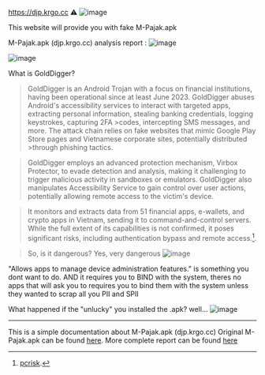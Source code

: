 https://djp.krgo.cc :warning:
![image](https://github.com/user-attachments/assets/62fcf751-5c00-4f3e-83ef-1e1c9c8a7684)

This website will provide you with fake M-Pajak.apk

M-Pajak.apk (djp.krgo.cc) analysis report :
![image](https://github.com/user-attachments/assets/7f37b81f-4d8d-4c00-8f1b-6db03f0172a9)

![image](https://github.com/user-attachments/assets/11d49ee8-9933-4544-828c-a3663c3e7e9b)


What is GoldDigger?
>GoldDigger is an Android Trojan with a focus on financial institutions, having been operational since at least June 2023.
>GoldDigger abuses Android's accessibility services to interact with targeted apps, extracting personal information, stealing banking credentials, logging keystrokes, capturing 2FA >codes, intercepting SMS messages, and more. The attack chain relies on fake websites that mimic Google Play Store pages and Vietnamese corporate sites, potentially distributed >through phishing tactics.

>GoldDigger employs an advanced protection mechanism, Virbox Protector, to evade detection and analysis, making it challenging to trigger malicious activity in sandboxes or emulators. GoldDigger also manipulates Accessibility Service to gain control over user actions, potentially allowing remote access to the victim's device.

>It monitors and extracts data from 51 financial apps, e-wallets, and crypto apps in Vietnam, sending it to command-and-control servers. While the full extent of its capabilities is not confirmed, it poses significant risks, including authentication bypass and remote access.[^1].

>So, is it dangerous? Yes, very dangerous
![image](https://github.com/user-attachments/assets/57f64dd8-e5dd-4087-af50-903ee542061d)

"Allows apps to manage device administration features." is something you dont want to do.
AND it requires you to BIND with the system, theres no apps that will ask you to requires you to bind them with the system unless they wanted to scrap all you PII and SPII

What happened if the "unlucky" you installed the .apk?
well...
![image](https://github.com/user-attachments/assets/5ab8aec3-3f4a-40cc-9285-ac1a8354bc91)

---

This is a simple documentation about M-Pajak.apk (djp.krgo.cc)
Original M-Pajak.apk can be found [here](https://play.google.com/store/apps/details?id=id.go.pajak.djp&hl=id).
More complete report can be found [here](https://drive.google.com/drive/folders/1mB6qra9Bnr2w3W3CGE0TwDWze_w7NNf-?usp=sharing)
[^1]:[pcrisk](https://www.pcrisk.com/removal-guides/27995-golddigger-trojan-android#:~:text=GoldDigger%20is%20an%20Android%20Trojan,since%20at%20least%20June%202023).




